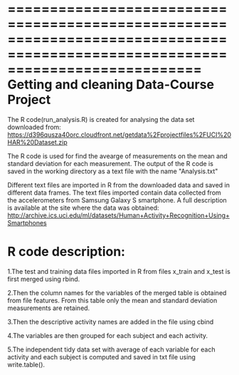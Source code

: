 ===============================================================================================================================
Getting and cleaning Data-Course Project
===============================================================================================================================

The R code(run_analysis.R) is created for analysing the data set downloaded from: https://d396qusza40orc.cloudfront.net/getdata%2Fprojectfiles%2FUCI%20HAR%20Dataset.zip 

The R code is used for find the avearge of measurements on the mean and standard deviation for each measurement. 
The output of the R code is saved in the working directory as a text file with the name "Analysis.txt"

Different text files are imported in R from the downloaded data and saved in different data frames. The text files imported contain data collected from the accelerometers from Samsung Galaxy S smartphone. A full description is available at the site where the data was obtained: 
http://archive.ics.uci.edu/ml/datasets/Human+Activity+Recognition+Using+Smartphones 

R code description:
=====================
1.The test and training data files imported in R from files x_train and x_test is first merged using rbind.

2.Then the column names for the variables of the merged table is obtained from file features. From this table only the mean and   standard deviation measurements are retained.

3.Then the descriptive activity names are added in the file using cbind

4.The variables are then grouped for each subject and each activity.

5.The independent tidy data set with average of each variable for each activity and each subject is computed and saved in txt file using write.table().


